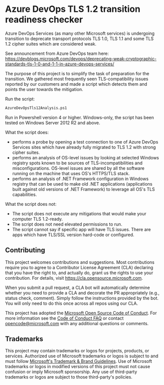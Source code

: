 # Azure DevOps TLS 1.2 transition readiness checker

Azure DevOps Services (as many other Microsoft services) is undergoing transition to deprecate transport protocols TLS 1.0, TLS 1.1 and some TLS 1.2 cipher suites which are considered weak.

See announcement from Azure DevOps team here: https://devblogs.microsoft.com/devops/deprecating-weak-cryptographic-standards-tls-1-0-and-1-1-in-azure-devops-services/

The purpose of this project is to simplify the task of preparation for the transition.
We gathered most frequently seen TLS-compatibility issues reported by our customers and made a script which detects them and points the user towards the mitigation.


Run the script:
```ps
AzureDevOpsTls12Analysis.ps1
````
Run in Powershell version 4 or higher. Windows-only, the script has been tested on Windows Server 2012 R2 and above.

What the script does:
- performs a probe by opening a test connection to one of Azure DevOps Services sites which have already fully migrated to TLS 1.2 with strong cipher suites.
- performs an analysis of OS-level issues by looking at selected Windows registry spots known to be sources of TLS-incompatibilities and misconfigurations. OS-level issues are shared by all the software running on the machine that uses OS's HTTPS/TLS stack.
- performs an analysis of .NET Framework configuration in Windows registry that can be used to make old .NET applications (applications built against old versions of .NET Framework) to leverage all OS's TLS capabilities. 

What the script does not:
- The script does not execute any mitigations that would make your computer TLS 1.2-ready.
- The script does not need elevated permissions to run.
- The script cannot say if specific app will have TLS issues. There are apps which have TLS/SSL version hard-code or configured. 

## Contributing

This project welcomes contributions and suggestions.  Most contributions require you to agree to a
Contributor License Agreement (CLA) declaring that you have the right to, and actually do, grant us
the rights to use your contribution. For details, visit https://cla.opensource.microsoft.com.

When you submit a pull request, a CLA bot will automatically determine whether you need to provide
a CLA and decorate the PR appropriately (e.g., status check, comment). Simply follow the instructions
provided by the bot. You will only need to do this once across all repos using our CLA.

This project has adopted the [Microsoft Open Source Code of Conduct](https://opensource.microsoft.com/codeofconduct/).
For more information see the [Code of Conduct FAQ](https://opensource.microsoft.com/codeofconduct/faq/) or
contact [opencode@microsoft.com](mailto:opencode@microsoft.com) with any additional questions or comments.

## Trademarks

This project may contain trademarks or logos for projects, products, or services. Authorized use of Microsoft 
trademarks or logos is subject to and must follow 
[Microsoft's Trademark & Brand Guidelines](https://www.microsoft.com/en-us/legal/intellectualproperty/trademarks/usage/general).
Use of Microsoft trademarks or logos in modified versions of this project must not cause confusion or imply Microsoft sponsorship.
Any use of third-party trademarks or logos are subject to those third-party's policies.
